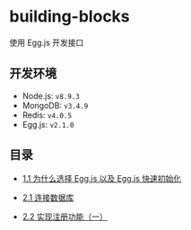 # building-blocks

使用 Egg.js 开发接口

## 开发环境

- Node.js:  `v8.9.3`
- MongoDB:  `v3.4.9`
- Redis: `v4.0.5`
- Egg.js:  `v2.1.0`

## 目录

- [1.1 为什么选择 Egg.js 以及 Egg.js 快速初始化](book/1.1%20为什么选择%20Egg.js%20以及%20Egg.js%20快速初始化.md)

- [2.1 连接数据库](book/2.1%20连接数据库.md)

- [2.2 实现注册功能（一）](book/2.2%20实现注册功能（一）.md)